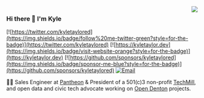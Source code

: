 <img align='right' src="https://github-readme-stats.vercel.app/api?username=kyletaylored&show_icons=true&theme=synthwave">

### Hi there 👋  I'm Kyle

[![https://twitter.com/kyletaylored](https://img.shields.io/badge/follow%20me-twitter-green?style=for-the-badge)](https://twitter.com/kyletaylored)
[![https://kyletaylor.dev](https://img.shields.io/badge/visit-website-orange?style=for-the-badge)](https://kyletaylor.dev)
[![https://github.com/sponsors/kyletaylored](https://img.shields.io/badge/sponsor-me-blue?style=for-the-badge)](https://github.com/sponsors/kyletaylored)
[![Email](https://img.shields.io/static/v1?label=email&message=me&color=red&logo=gmail&style=for-the-badge&logoColor=white)](mailto:kyletaylored@gmail.com)

👨‍💻 Sales Engineer at [Pantheon](https://pantheon.io/) & President of a 501(c)3 non-profit [TechMill](https://techmill.co/), and open data and civic tech advocate working on [Open Denton](https://github.com/opendenton) projects.

<!--
**kyletaylored/kyletaylored** is a ✨ _special_ ✨ repository because its `README.md` (this file) appears on your GitHub profile.

Here are some ideas to get you started:

- 🔭 I’m currently working on ...
- 🌱 I’m currently learning ...
- 👯 I’m looking to collaborate on ...
- 🤔 I’m looking for help with ...
- 💬 Ask me about ...
- 📫 How to reach me: ...
- 😄 Pronouns: ...
- ⚡ Fun fact: ...
-->

